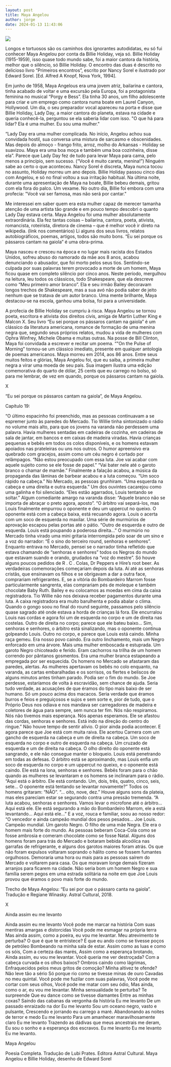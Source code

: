 ```yaml
---
layout: post
title: Maya Angelou
author: jorge
date: 2024-01-13 11:43:06
---
```

![](/uploads/captura-de-tela-2024-01-13-às-09.17.34.png)

Longos e tortuosos são os caminhos dos ignorantes autodidatas, eu só fui conhecer Maya Angelou por conta da Billie Holiday, veja só. Billie Holiday (1915-1959), isso quase todo mundo sabe, foi a maior cantora da história, melhor que o silêncio, só Billie Holiday. O encontro das duas é descrito no delicioso livro “Primeiros encontros”, escrito por Nancy Sorel e ilustrado por Edward Sorel. \[Ed. Alfred A Knopf, Nova York, 1994].

Em junho de 1958, Maya Angelous era uma jovem atriz, bailarina e cantora, tinha acabado de voltar e uma excursão pela Europa, foi a protagonista feminina no musical “Porgy e Bess”. Ela tinha 30 anos, um filho adolescente para criar e um emprego como cantora numa boate em Laurel Canyon, Hollywood. Um dia, o seu preparador vocal apareceu na porta e disse que Billie Holiday, Lady Day, a maior cantora do planeta, estava na cidade e queria conhecê-la, perguntou se ela saberia lidar com isso. "O que há para lidar? Ela é uma mulher. Eu sou uma mulher."

“Lady Day era uma mulher complicada. No início, Angelou achou sua convidada hostil, sua conversa uma mistura de sarcasmo e obscenidades. Mas depois do almoço - frango frito, arroz, molho do Arkansas - Holiday se suavizou. Maya era uma boa moça e também uma boa cozinheira, disse ela”.
Parece que Lady Day fez de tudo para levar Maya para cama, pelo menos a princípio, sem sucesso. (“Você é muito careta, menina!”) Ninguém sabe ao certo o que aconteceu. Nancy Sorel é discreta, Maya nunca tocou no assunto, Holiday morreu um ano depois. Billie Holiday passou cinco dias com Angelou, e só no final voltou a sua irritação habitual. Na última noite, durante uma apresentação de Maya na boate, Billie bebeu demais, gritou com ela fora do palco. Um vexame. No outro dia, Billie foi embora com uma profecia: "Você vai ser famosa, mas não será por cantar."

Me interessei em saber quem era esta mulher capaz de merecer tamanha atenção de uma artista tão grande e em pouco tempo descobri o quanto Lady Day estava certa. Maya Angelou foi uma mulher absolutamente extraordinária. Ela fez tantas coisas – bailarina, cantora, poeta, ativista, romancista, roteirista, diretora de cinema – que é melhor você ir direto na wikipedia. (link nos comentários) Li alguns dos seus livros, relatos autobiográficos, poemas, artigos, todos são muito bons. “Eu sei porque os pássaros cantam na gaiola” é uma obra-prima.

Maya nasceu e cresceu na época e no lugar mais racista dos Estados Unidos, sofreu abuso do namorado da mãe aos 8 anos, acabou denunciando o abusador, que foi morto pelos seus tios. Sentindo-se culpada por suas palavras terem provocado a morte de um homem, Maya ficou quase em completo silêncio por cinco anos. Neste período, mergulhou na leitura, leu todos os clássicos, todo Shakespeare, que ela descreve como “Meu primeiro amor branco”. Ela e seu irmão Bailey decoravam longos trechos de Shakespeare, mas a sua avó não podia saber de jeito nenhum que se tratava de um autor branco. Uma mente brilhante, Maya destacou-se na escola, ganhou uma bolsa, foi para a universidade.

A profecia de Billie Holiday se cumpriu à risca. Maya Angelou se tornou poeta, escritora e ativista dos direitos civis, amiga de Martin Luther King e Malcon X. Seu livro “Eu sei porque os pássaros cantam na gaiola” é um clássico da literatura americana, romance de formação de uma menina negra que, segundo seus próprios relatos, mudou a vida de mulheres com Ophra Winfrey, Michele Obama e muitas outras. Na posse de Bill Clinton, Maya foi convidada a escrever e recitar um poema. “"On the Pulse of Morning" tornou-se um clássico imediato, presente em qualquer antologia de poemas americanos. 
Maya morreu em 2014, aos 86 anos. Entre seus muitos feitos e glórias, Maya Angelou foi, que eu saiba, a primeira mulher negra a virar uma moeda de seu país. Sua imagem ilustra uma edição comemorativa do quarto de dólar, 25 cents que eu carrego no bolso, só para me lembrar, de vez em quando, porque os pássaros cantam na gaiola.

X

“Eu sei porque os pássaros cantam na gaiola”, de Maya Angelou.

Capítulo 19:

“O último espacinho foi preenchido, mas as pessoas continuavam a se espremer junto às paredes do Mercado. Tio Willie tinha sintonizado o rádio no volume mais alto, para que os jovens na varanda não perdessem uma palavra. Havia mulheres sentadas em cadeiras de cozinha, em cadeiras de sala de jantar, em bancos e em caixas de madeira viradas. Havia crianças pequenas e bebês em todos os colos disponíveis, e os homens estavam apoiados nas prateleiras ou uns nos outros.
O humor apreensivo era quebrado com gracejos, assim como um céu negro é cortado por relâmpagos.
“Não estou preocupado com essa luta. Joe vai acabar com aquele sujeito como se ele fosse de papel.”
“Vai bater nele até o garoto branco o chamar de mamãe.”
Finalmente a falação acabou, a música da propaganda das lâminas de barbear acabou e a luta começou.
“Um soco rápido na cabeça.” No Mercado, as pessoas grunhiram. “Uma esquerda na cabeça e uma direita e outra esquerda.” Um dos ouvintes cacarejou como uma galinha e foi silenciado.
“Eles estão agarrados, Louis tentando se soltar.”
Algum comediante amargo na varanda disse: “Aquele branco não se importa de abraçar o preto agora, aposto”.
“O árbitro vai separá-los, mas Louis finalmente empurrou o oponente e deu um uppercut no queixo. O oponente está com a cabeça baixa, está recuando agora. Louis o acerta com um soco de esquerda no maxilar.
Uma série de murmúrios de aprovação escapou pelas portas até o pátio.
“Outro de esquerda e outro de esquerda. Louis está poupando a poderosa direita...” O murmúrio no Mercado tinha virado uma mini gritaria interrompida pelo soar de um sino e a voz do narrador: “É o sino do terceiro round, senhoras e senhores”.
Enquanto entrava no Mercado, pensei se o narrador tinha refletido que estava chamando de “senhoras e senhores” todos os Negros do mundo que estavam suando e orando, grudados na “voz do mestre”.
Só houve alguns poucos pedidos de R . C . Colas, Dr Peppers e Hire’s root beer. As verdadeiras comemorações começariam depois da luta. Aí até as senhoras cristãs, que ensinavam os filhos e se obrigavam a dar a outra face, comprariam refrigerantes. E, se a vitória do Bombardeiro Marrom fosse particularmente sangrenta, elas comprariam pés de moleque e também chocolate Baby Ruth.
Bailey e eu colocamos as moedas em cima da caixa registradora. Tio Willie não nos deixava receber pagamentos durante uma luta. A caixa registradora era muito barulhenta e podia abalar o clima. Quando o gongo soou no final do round seguinte, passamos pelo silêncio quase sagrado até onde estava a horda de crianças lá fora.
Ele encurralou Louis nas cordas e agora foi um de esquerda no corpo e um de direita nas costelas. Outro de direita no corpo; parece que ele bateu baixo... Sim, senhoras e senhores, o árbitro está sinalizando, mas o oponente continua golpeando Louis. Outro no corpo, e parece que Louis está caindo.
Minha raça gemeu. Era nosso povo caindo. Era outro linchamento, mais um Negro enforcado em uma árvore. Mais uma mulher emboscada e estuprada. Um garoto Negro chicoteado e ferido. Eram cachorros na trilha de um homem correndo por pântanos gosmentos. Era uma mulher branca estapeando a empregada por ser esquecida.
Os homens no Mercado se afastaram das paredes, alertas. As mulheres apertavam os bebês no colo enquanto, na varanda, as cartas embaralhadas e os sorrisos, os flertes e beliscos de alguns minutos antes tinham parado. Podia ser o fim do mundo. Se Joe perdesse, estaríamos de volta à escravidão, sem chance de ajuda. Seria tudo verdade, as acusações de que éramos do tipo mais baixo de ser humano. Só um pouco acima dos macacos. Seria verdade que éramos burros e feios e preguiçosos e sujos e sem sorte e, pior de tudo, que o Próprio Deus nos odiava e nos mandava ser carregadores de madeira e coletores de água para sempre, sem nunca ter fim.
Nós não respiramos. Nós não tivemos mais esperança. Nós apenas esperamos.
Ele se afastou das cordas, senhoras e senhores. Está indo na direção do centro do ringue.” Não houve tempo de sentir alívio. O pior ainda podia acontecer.
E agora parece que Joe está com muita raiva. Ele acertou Carnera com um gancho de esquerda na cabeça e um de direita na cabeça. Um soco de esquerda no corpo e outro de esquerda na cabeça. Um cruzado de esquerda e um de direita na cabeça. O olho direito do oponente está sangrando, e ele não consegue manter o bloqueio. Louis está penetrando em todas as defesas. O árbitro está se aproximando, mas Louis enfia um soco de esquerda no corpo e um uppercut no queixo, e o oponente está caindo. Ele está na lona, senhoras e senhores.
Bebês foram para o chão quando as mulheres se levantaram e os homens se inclinaram para o rádio.
“Aqui está o árbitro. Ele está contando. Um, dois, três,
quatro, cinco, seis, sete... O oponente está tentando se levantar novamente?”
Todos os homens gritaram: “NÃO”.
“... oito, nove, dez.” Houve alguns sons da plateia, mas eles pareciam estar se segurando contra uma pressão tremenda.
“A luta acabou, senhoras e senhores. Vamos levar o microfone até o árbitro... Aqui está ele. Ele está segurando a mão do Bombardeiro Marrom, ele a está levantando... Aqui está ele...”
E a voz, rouca e familiar, soou ao nosso redor: “O vencedor e ainda campeão mundial dos pesos pesados... Joe Louis.
Campeão mundial. Um garoto Negro. O filho de uma mãe Negra. Ele era o homem mais forte do mundo. As pessoas beberam Coca-Cola como se fosse ambrosia e comeram chocolate como se fosse Natal. Alguns dos homens foram para trás do Mercado e botaram bebida alcoólica nas garrafas de refrigerante, e alguns dos garotos maiores foram atrás. Os que não foram expulsos voltaram soprando o hálito como se fossem fumantes orgulhosos.
Demoraria uma hora ou mais para as pessoas saírem do Mercado e voltarem para casa. Os que moravam longe demais fizeram arranjos para ficarem na cidade. Não seria bom um homem Negro e sua família serem pegos em uma estrada solitária na noite em que Joe Louis provou que éramos o povo mais forte do mundo.

Trecho de Maya Angelou: “Eu sei por que o pássaro canta na gaiola”. Tradução e Regiane Winasky. Astral Cultural, 2018. 

X

Ainda assim eu me levanto

Ainda assim eu me levanto
Você pode me marcar na história
Com suas mentiras amargas e distorcidas
Você pode me esmagar na própria terra
Mas ainda assim, como a poeira, eu vou me levantar.
Meu atrevimento te perturba?
O que é que te entristece?
É que eu ando como se tivesse poços de petróleo
Bombeando na minha sala de estar.
Assim como as luas e como os sóis,
Com a certeza das marés,
Assim como a esperança brotando,
Ainda assim, eu vou me levantar.
Você queria me ver destroçada?
Com a cabeça curvada e os olhos baixos?
Ombros caindo como lágrimas,
Enfraquecidos pelos meus gritos de comoção?
Minha altivez te ofende?
Não leve tão a sério
Só porque rio como se tivesse minas de ouro
Cavadas no meu quintal.
Você pode me fuzilar com suas palavras,
Você pode me cortar com seus olhos,
Você pode me matar com seu ódio,
Mas ainda, como o ar, eu vou me levantar.
Minha sensualidade te perturba?
Te surpreende
Que eu dance como se tivesse diamantes
Entre as minhas coxas?
Saindo das cabanas da vergonha da história
Eu me levanto
De um passado enraizado na dor
Eu me levanto
Sou um oceano negro, vasto e pulsante,
Crescendo e jorrando eu carrego a maré.
Abandonando as noites de terror e medo
Eu me levanto
Para um amanhecer maravilhosamente claro
Eu me levanto
Trazendo as dádivas que meus ancestrais me deram,
Eu sou o sonho e a esperança dos escravos.
Eu me levanto
Eu me levanto
Eu me levanto.

Maya Angelou 

Poesia Completa. Tradução de Lubi Prates. Editora Astral Cultural.
Maya Angelou e Billie Holiday, desenho de Edward Sorel